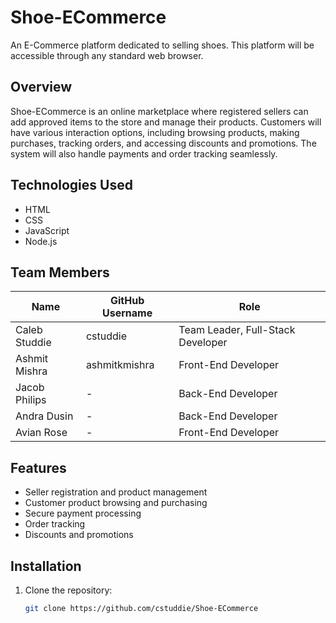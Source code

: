 # Shoe-ECommerce

An E-Commerce platform dedicated to selling shoes. This platform will be accessible through any standard web browser.

## Overview
Shoe-ECommerce is an online marketplace where registered sellers can add approved items to the store and manage their products. Customers will have various interaction options, including browsing products, making purchases, tracking orders, and accessing discounts and promotions. The system will also handle payments and order tracking seamlessly.

## Technologies Used
- HTML
- CSS
- JavaScript
- Node.js

## Team Members
| Name           | GitHub Username | Role                          |
|--------------|----------------|------------------------------|
| Caleb Studdie | cstuddie       | Team Leader, Full-Stack Developer |
| Ashmit Mishra | ashmitkmishra              | Front-End Developer         |
| Jacob Philips | -              | Back-End Developer         |
| Andra Dusin   | -              | Back-End Developer         |
| Avian Rose    | -              | Front-End Developer         |

## Features
- Seller registration and product management
- Customer product browsing and purchasing
- Secure payment processing
- Order tracking
- Discounts and promotions

## Installation
1. Clone the repository:
   ```sh
   git clone https://github.com/cstuddie/Shoe-ECommerce
